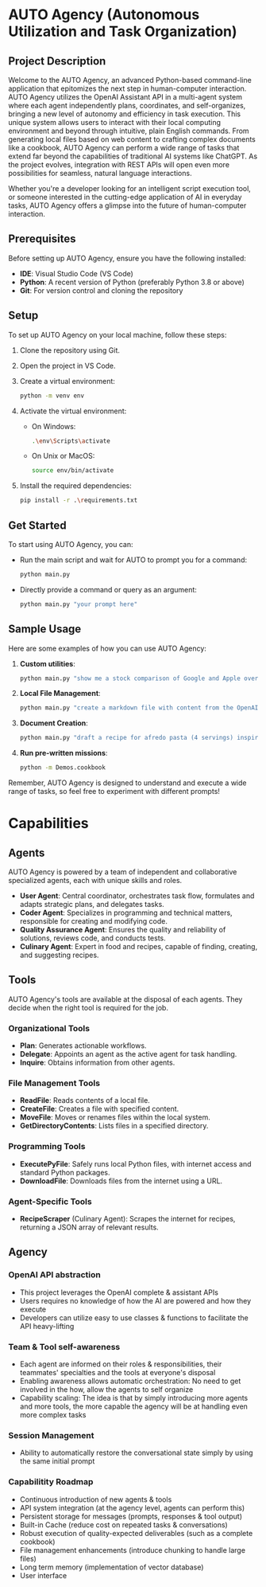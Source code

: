 # AUTO Agency (Autonomous Utilization and Task Organization)

## Project Description

Welcome to the AUTO Agency, an advanced Python-based command-line application that epitomizes the next step in human-computer interaction. AUTO Agency utilizes the OpenAI Assistant API in a multi-agent system where each agent independently plans, coordinates, and self-organizes, bringing a new level of autonomy and efficiency in task execution.
This unique system allows users to interact with their local computing environment and beyond through intuitive, plain English commands. From generating local files based on web content to crafting complex documents like a cookbook, AUTO Agency can perform a wide range of tasks that extend far beyond the capabilities of traditional AI systems like ChatGPT. As the project evolves, integration with REST APIs will open even more possibilities for seamless, natural language interactions.

Whether you're a developer looking for an intelligent script execution tool, or someone interested in the cutting-edge application of AI in everyday tasks, AUTO Agency offers a glimpse into the future of human-computer interaction.

## Prerequisites

Before setting up AUTO Agency, ensure you have the following installed:

- **IDE**: Visual Studio Code (VS Code)
- **Python**: A recent version of Python (preferably Python 3.8 or above)
- **Git**: For version control and cloning the repository

## Setup

To set up AUTO Agency on your local machine, follow these steps:

1. Clone the repository using Git.
2. Open the project in VS Code.
3. Create a virtual environment:

   ```bash
   python -m venv env
   ```

4. Activate the virtual environment:

   - On Windows:

     ```bash
     .\env\Scripts\activate
     ```

   - On Unix or MacOS:

     ```bash
     source env/bin/activate
     ```

5. Install the required dependencies:

   ```bash
   pip install -r .\requirements.txt
   ```

## Get Started

To start using AUTO Agency, you can:

- Run the main script and wait for AUTO to prompt you for a command:

  ```bash
  python main.py
  ```

- Directly provide a command or query as an argument:

  ```bash
  python main.py "your prompt here"
  ```

## Sample Usage

Here are some examples of how you can use AUTO Agency:

1. **Custom utilities**:
   
   ```bash
   python main.py "show me a stock comparison of Google and Apple over the past week"
   ```

2. **Local File Management**:
   
   ```bash
   python main.py "create a markdown file with content from the OpenAI Wikipedia page"
   ```

3. **Document Creation**:
   
   ```bash
   python main.py "draft a recipe for afredo pasta (4 servings) inspired by real recipes"
   ```

4. **Run pre-written missions**:
   ```bash
   python -m Demos.cookbook
   ```

Remember, AUTO Agency is designed to understand and execute a wide range of tasks, so feel free to experiment with different prompts!

# Capabilities

## Agents

AUTO Agency is powered by a team of independent and collaborative specialized agents, each with unique skills and roles.

- **User Agent**: Central coordinator, orchestrates task flow, formulates and adapts strategic plans, and delegates tasks.
- **Coder Agent**: Specializes in programming and technical matters, responsible for creating and modifying code.
- **Quality Assurance Agent**: Ensures the quality and reliability of solutions, reviews code, and conducts tests.
- **Culinary Agent**: Expert in food and recipes, capable of finding, creating, and suggesting recipes.

## Tools

AUTO Agency's tools are available at the disposal of each agents. They decide when the right tool is required for the job.

### Organizational Tools
- **Plan**: Generates actionable workflows.
- **Delegate**: Appoints an agent as the active agent for task handling.
- **Inquire**: Obtains information from other agents.

### File Management Tools
- **ReadFile**: Reads contents of a local file.
- **CreateFile**: Creates a file with specified content.
- **MoveFile**: Moves or renames files within the local system.
- **GetDirectoryContents**: Lists files in a specified directory.

### Programming Tools
- **ExecutePyFile**: Safely runs local Python files, with internet access and standard Python packages.
- **DownloadFile**: Downloads files from the internet using a URL.

### Agent-Specific Tools
- **RecipeScraper** (Culinary Agent): Scrapes the internet for recipes, returning a JSON array of relevant results.

## Agency

### OpenAI API abstraction
- This project leverages the OpenAI complete & assistant APIs
- Users requires no knowledge of how the AI are powered and how they execute
- Developers can utilize easy to use classes & functions to facilitate the API heavy-lifting

### Team & Tool self-awareness
- Each agent are informed on their roles & responsibilities, their teammates' specialties and the tools at everyone's disposal
- Enabling awareness allows automatic orchestration: No need to get involved in the how, allow the agents to self organize
- Capability scaling: The idea is that by simply introducing more agents and more tools, the more capable the agency will be at handling even more complex tasks

### Session Management
- Ability to automatically restore the conversational state simply by using the same initial prompt

### Capabilitity Roadmap
- Continuous introduction of new agents & tools
- API system integration (at the agency level, agents can perform this)
- Persistent storage for messages (prompts, responses & tool output)
- Built-in Cache (reduce cost on repeated tasks & conversations)
- Robust execution of quality-expected deliverables (such as a complete cookbook)
- File management enhancements (introduce chunking to handle large files)
- Long term memory (implementation of vector database)
- User interface